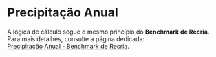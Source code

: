 # **Precipitação Anual**  

A lógica de cálculo segue o mesmo princípio do **Benchmark de Recria**. Para mais detalhes, consulte a página dedicada:  
[Precipitação Anual - Benchmark de Recria](../benchmark_recria/precipitacao-anual.md).
